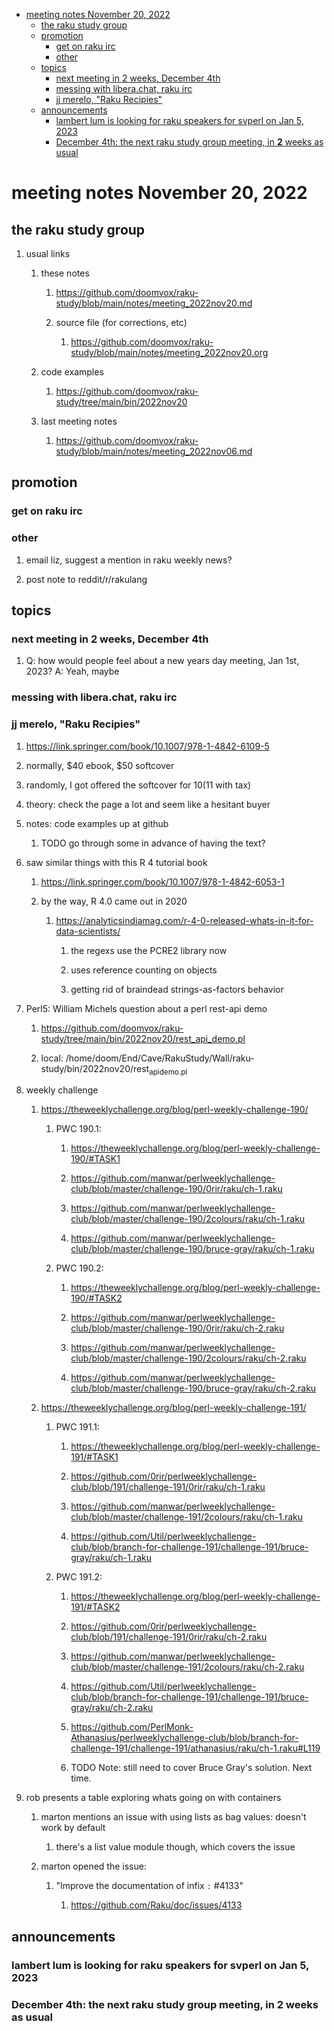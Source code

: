 - [meeting notes November 20, 2022](#orgca5b676)
  - [the raku study group](#org0f435cb)
  - [promotion](#org4fbd4b8)
    - [get on raku irc](#org169b8d1)
    - [other](#orge5f7f3a)
  - [topics](#org71b1877)
    - [next meeting in 2 weeks, December 4th](#org6ca407c)
    - [messing with libera.chat, raku irc](#org6b38749)
    - [jj merelo, "Raku Recipies"](#orga6ddf32)
  - [announcements](#orgf71362d)
    - [lambert lum is looking for raku speakers for svperl on Jan 5, 2023](#org33f243d)
    - [December 4th: the next raku study group meeting, in **2** weeks as usual](#orgfaf64ef)


<a id="orgca5b676"></a>

# meeting notes November 20, 2022


<a id="org0f435cb"></a>

## the raku study group

1.  usual links

    1.  these notes
    
        1.  <https://github.com/doomvox/raku-study/blob/main/notes/meeting_2022nov20.md>
        
        2.  source file (for corrections, etc)
        
            1.  <https://github.com/doomvox/raku-study/blob/main/notes/meeting_2022nov20.org>
    
    2.  code examples
    
        1.  <https://github.com/doomvox/raku-study/tree/main/bin/2022nov20>
    
    3.  last meeting notes
    
        1.  <https://github.com/doomvox/raku-study/blob/main/notes/meeting_2022nov06.md>


<a id="org4fbd4b8"></a>

## promotion


<a id="org169b8d1"></a>

### get on raku irc


<a id="orge5f7f3a"></a>

### other

1.  email liz, suggest a mention in raku weekly news?

2.  post note to reddit/r/rakulang


<a id="org71b1877"></a>

## topics


<a id="org6ca407c"></a>

### next meeting in 2 weeks, December 4th

1.  Q: how would people feel about a new years day meeting, Jan 1st, 2023? A: Yeah, maybe


<a id="org6b38749"></a>

### messing with libera.chat, raku irc


<a id="orga6ddf32"></a>

### jj merelo, "Raku Recipies"

1.  <https://link.springer.com/book/10.1007/978-1-4842-6109-5>

2.  normally, $40 ebook, $50 softcover

3.  randomly, I got offered the softcover for $10 ($11 with tax)

4.  theory: check the page a lot and seem like a hesitant buyer

5.  notes: code examples up at github

    1.  TODO go through some in advance of having the text?

6.  saw similar things with this R 4 tutorial book

    1.  <https://link.springer.com/book/10.1007/978-1-4842-6053-1>
    
    2.  by the way, R 4.0 came out in 2020
    
        1.  <https://analyticsindiamag.com/r-4-0-released-whats-in-it-for-data-scientists/>
        
            1.  the regexs use the PCRE2 library now
            
            2.  uses reference counting on objects
            
            3.  getting rid of braindead strings-as-factors behavior

7.  Perl5: William Michels question about a perl rest-api demo

    1.  <https://github.com/doomvox/raku-study/tree/main/bin/2022nov20/rest_api_demo.pl>
    
    2.  local: /home/doom/End/Cave/RakuStudy/Wall/raku-study/bin/2022nov20/rest<sub>api</sub><sub>demo.pl</sub>

8.  weekly challenge

    1.  <https://theweeklychallenge.org/blog/perl-weekly-challenge-190/>
    
        1.  PWC 190.1:
        
            1.  <https://theweeklychallenge.org/blog/perl-weekly-challenge-190/#TASK1>
            
            2.  <https://github.com/manwar/perlweeklychallenge-club/blob/master/challenge-190/0rir/raku/ch-1.raku>
            
            3.  <https://github.com/manwar/perlweeklychallenge-club/blob/master/challenge-190/2colours/raku/ch-1.raku>
            
            4.  <https://github.com/manwar/perlweeklychallenge-club/blob/master/challenge-190/bruce-gray/raku/ch-1.raku>
        
        2.  PWC 190.2:
        
            1.  <https://theweeklychallenge.org/blog/perl-weekly-challenge-190/#TASK2>
            
            2.  <https://github.com/manwar/perlweeklychallenge-club/blob/master/challenge-190/0rir/raku/ch-2.raku>
            
            3.  <https://github.com/manwar/perlweeklychallenge-club/blob/master/challenge-190/2colours/raku/ch-2.raku>
            
            4.  <https://github.com/manwar/perlweeklychallenge-club/blob/master/challenge-190/bruce-gray/raku/ch-2.raku>
    
    2.  <https://theweeklychallenge.org/blog/perl-weekly-challenge-191/>
    
        1.  PWC 191.1:
        
            1.  <https://theweeklychallenge.org/blog/perl-weekly-challenge-191/#TASK1>
            
            2.  <https://github.com/0rir/perlweeklychallenge-club/blob/191/challenge-191/0rir/raku/ch-1.raku>
            
            3.  <https://github.com/manwar/perlweeklychallenge-club/blob/master/challenge-191/2colours/raku/ch-1.raku>
            
            4.  <https://github.com/Util/perlweeklychallenge-club/blob/branch-for-challenge-191/challenge-191/bruce-gray/raku/ch-1.raku>
        
        2.  PWC 191.2:
        
            1.  <https://theweeklychallenge.org/blog/perl-weekly-challenge-191/#TASK2>
            
            2.  <https://github.com/0rir/perlweeklychallenge-club/blob/191/challenge-191/0rir/raku/ch-2.raku>
            
            3.  <https://github.com/manwar/perlweeklychallenge-club/blob/master/challenge-191/2colours/raku/ch-2.raku>
            
            4.  <https://github.com/Util/perlweeklychallenge-club/blob/branch-for-challenge-191/challenge-191/bruce-gray/raku/ch-2.raku>
            
            5.  <https://github.com/PerlMonk-Athanasius/perlweeklychallenge-club/blob/branch-for-challenge-191/challenge-191/athanasius/raku/ch-1.raku#L119>
            
            6.  TODO Note: still need to cover Bruce Gray's solution.  Next time.

9.  rob presents a table exploring whats going on with containers

    1.  marton mentions an issue with using lists as bag values: doesn't work by default
    
        1.  there's a list value module though, which covers the issue
    
    2.  marton opened the issue:
    
        1.  "Improve the documentation of infix `:` #4133"
        
            1.  <https://github.com/Raku/doc/issues/4133>


<a id="orgf71362d"></a>

## announcements


<a id="org33f243d"></a>

### lambert lum is looking for raku speakers for svperl on Jan 5, 2023


<a id="orgfaf64ef"></a>

### December 4th: the next raku study group meeting, in **2** weeks as usual
